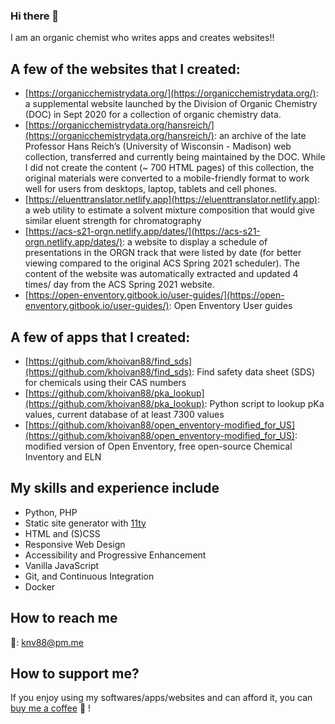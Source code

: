 ### Hi there 👋

<!--
**khoivan88/khoivan88** is a ✨ _special_ ✨ repository because its `README.md` (this file) appears on your GitHub profile.

Here are some ideas to get you started:

- 🔭 I’m currently working on ...
- 🌱 I’m currently learning ...
- 👯 I’m looking to collaborate on ...
- 🤔 I’m looking for help with ...
- 💬 Ask me about ...
- 📫 How to reach me: ...
- 😄 Pronouns: ...
- ⚡ Fun fact: ...
-->

I am an organic chemist who writes apps and creates websites!!

## A few of the websites that I created:

- [https://organicchemistrydata.org/](https://organicchemistrydata.org/): a supplemental website launched by the Division of Organic Chemistry (DOC) in Sept 2020 for a collection of organic chemistry data.
- [https://organicchemistrydata.org/hansreich/](https://organicchemistrydata.org/hansreich/): an archive of the late Professor Hans Reich’s (University of Wisconsin - Madison) web collection, transferred and currently being maintained by the DOC. While I did not create the content (~ 700 HTML pages) of this collection, the original materials were converted to a mobile-friendly format to work well for users from desktops, laptop, tablets and cell phones.
- [https://eluenttranslator.netlify.app](https://eluenttranslator.netlify.app): a web utility to estimate a solvent mixture composition that would give similar eluent strength for chromatography
- [https://acs-s21-orgn.netlify.app/dates/](https://acs-s21-orgn.netlify.app/dates/): a website to display a schedule of presentations in the ORGN track that were listed by date (for better viewing compared to the original ACS Spring 2021 scheduler). The content of the website was automatically extracted and updated 4 times/ day from the ACS Spring 2021 website.
- [https://open-enventory.gitbook.io/user-guides/](https://open-enventory.gitbook.io/user-guides/): Open Enventory User guides

## A few of apps that I created:

- [https://github.com/khoivan88/find_sds](https://github.com/khoivan88/find_sds): Find safety data sheet (SDS) for chemicals using their CAS numbers
- [https://github.com/khoivan88/pka_lookup](https://github.com/khoivan88/pka_lookup): Python script to lookup pKa values, current database of at least 7300 values
- [https://github.com/khoivan88/open_enventory-modified_for_US](https://github.com/khoivan88/open_enventory-modified_for_US): modified version of Open Enventory, free open-source Chemical Inventory and ELN

## My skills and experience include

- Python, PHP
- Static site generator with [11ty](https://www.11ty.dev/)
- HTML and (S)CSS
- Responsive Web Design
- Accessibility and Progressive Enhancement
- Vanilla JavaScript
- Git, and Continuous Integration
- Docker

## How to reach me

📧: knv88@pm.me

## How to support me?

If you enjoy using my softwares/apps/websites and can afford it, you can [buy me a coffee](https://www.buymeacoffee.com/KhoiVan) 🙏 !
